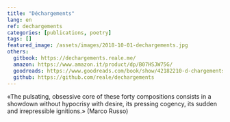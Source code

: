 ```yaml
---
title: "Déchargements"
lang: en
ref: dechargements
categories: [publications, poetry]
tags: []
featured_image: /assets/images/2018-10-01-dechargements.jpg
others:
  gitbook: https://dechargements.reale.me/
  amazon: https://www.amazon.it/product/dp/B07HSJW75G/
  goodreads: https://www.goodreads.com/book/show/42182210-d-chargements
  github: https://github.com/reale/dechargements
---
```


«The pulsating, obsessive core of these forty compositions consists in a showdown without hypocrisy with desire, its pressing cogency, its sudden and irrepressible ignitions.» (Marco Russo)
